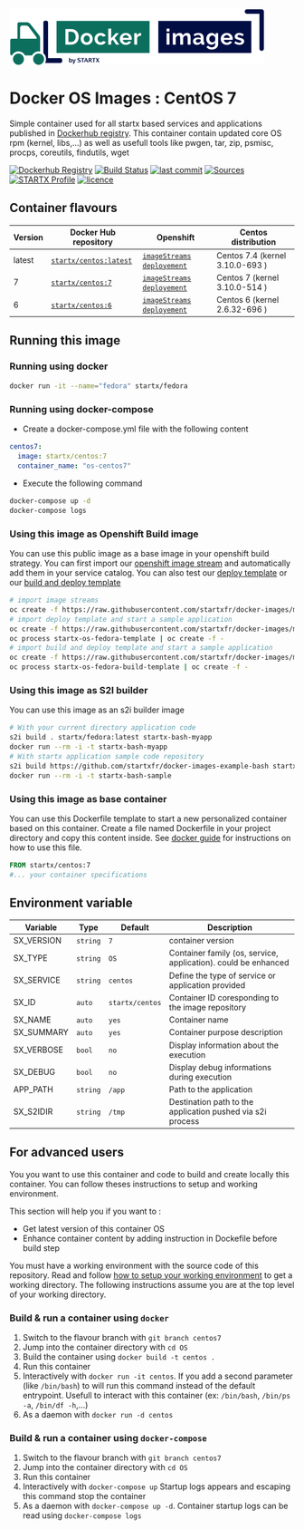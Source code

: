 [![startxfr/docker-images](https://raw.githubusercontent.com/startxfr/docker-images/master/travis/logo-small.svg?sanitize=true)](https://github.com/startxfr/docker-images)

# Docker OS Images : CentOS 7

Simple container used for all startx based services and applications published in [Dockerhub registry](https://github.com/startxfr/docker-images). 
This container contain updated core OS rpm (kernel, libs,...) as well as usefull tools like pwgen, tar, zip, psmisc, procps, coreutils, findutils, wget

[![Dockerhub Registry](https://img.shields.io/docker/build/startx/centos.svg)](https://hub.docker.com/r/startx/centos) [![Build Status](https://travis-ci.org/startxfr/docker-images.svg?branch=master)](https://travis-ci.org/startxfr/docker-images) [![last commit](https://img.shields.io/github/last-commit/startxfr/docker-images.svg)](https://github.com/startxfr/docker-images) [![Sources](https://img.shields.io/badge/startxfr-docker--images-blue.svg)](https://github.com/startxfr/docker-images/tree/master/OS/) [![STARTX Profile](https://img.shields.io/badge/provider-startx-green.svg)](https://github.com/startxfr) [![licence](https://img.shields.io/github/license/startxfr/docker-images.svg)](https://github.com/startxfr/docker-images) 

## Container flavours

| Version    | Docker Hub repository                                                   | Openshift                                   | Centos distribution                         |
|------------|-------------------------------------------------------------------------|---------------------------------------------|---------------------------------------------|
| latest     | [`startx/centos:latest`](https://hub.docker.com/r/startx/centos)        | [`imageStreams`](https://raw.githubusercontent.com/startxfr/docker-images/master/OS/openshift-imageStreams.json) [`deployement`](https://raw.githubusercontent.com/startxfr/docker-images/master/OS/openshift-template.json)        | Centos 7.4 (kernel 3.10.0-693  )        |
| 7          | [`startx/centos:7`](https://hub.docker.com/r/startx/centos)             | [`imageStreams`](https://raw.githubusercontent.com/startxfr/docker-images/centos7/OS/openshift-imageStreams.json) [`deployement`](https://raw.githubusercontent.com/startxfr/docker-images/centos7/OS/openshift-template.json)        | Centos 7 (kernel 3.10.0-514  )        |
| 6          | [`startx/centos:6`](https://hub.docker.com/r/startx/centos)             | [`imageStreams`](https://raw.githubusercontent.com/startxfr/docker-images/centos6/OS/openshift-imageStreams.json) [`deployement`](https://raw.githubusercontent.com/startxfr/docker-images/centos6/OS/openshift-template.json)        | Centos 6 (kernel 2.6.32-696  )        |

## Running this image

### Running using docker

```bash
docker run -it --name="fedora" startx/fedora
```

### Running using docker-compose

* Create a docker-compose.yml file with the following content
```yaml
centos7:
  image: startx/centos:7
  container_name: "os-centos7"
```
* Execute the following command
```bash
docker-compose up -d
docker-compose logs
```

### Using this image as Openshift Build image

You can use this public image as a base image in your openshift build strategy. You can first import
our [openshift image stream](https://raw.githubusercontent.com/startxfr/docker-images/master/OS/openshift-imageStreams.json)
and automatically add them in your service catalog. You can also test our [deploy template](https://raw.githubusercontent.com/startxfr/docker-images/master/OS/openshift-template.json)
or our [build and deploy template](https://raw.githubusercontent.com/startxfr/docker-images/master/OS/openshift-template-build.json)

```bash
# import image streams
oc create -f https://raw.githubusercontent.com/startxfr/docker-images/master/OS/openshift-imageStreams.json
# import deploy template and start a sample application
oc create -f https://raw.githubusercontent.com/startxfr/docker-images/master/OS/openshift-template.json
oc process startx-os-fedora-template | oc create -f -
# import build and deploy template and start a sample application
oc create -f https://raw.githubusercontent.com/startxfr/docker-images/master/OS/openshift-template-build.json
oc process startx-os-fedora-build-template | oc create -f -
```

### Using this image as S2I builder

You can use this image as an s2i builder image
```bash
# With your current directory application code
s2i build . startx/fedora:latest startx-bash-myapp
docker run --rm -i -t startx-bash-myapp
# With startx application sample code repository
s2i build https://github.com/startxfr/docker-images-example-bash startx/fedora startx-bash-sample
docker run --rm -i -t startx-bash-sample
```

### Using this image as base container

You can use this Dockerfile template to start a new personalized container based on this container. Create a file named Dockerfile in your project directory and copy this content inside. See [docker guide](http://docs.docker.com/engine/reference/builder/) for instructions on how to use this file.
```Dockerfile
FROM startx/centos:7
#... your container specifications
```

## Environment variable

| Variable                  | Type     | Default         | Description                                                              |
|---------------------------|----------|-----------------|--------------------------------------------------------------------------|
| SX_VERSION                | `string` | `7`             | container version
| SX_TYPE                   | `string` | `OS`            | Container family (os, service, application). could be enhanced 
| SX_SERVICE                | `string` | `centos`        | Define the type of service or application provided
| SX_ID                     | `auto`   | `startx/centos` | Container ID coresponding to the image repository 
| SX_NAME                   | `auto`   | `yes`           | Container name
| SX_SUMMARY                | `auto`   | `yes`           | Container purpose description
| SX_VERBOSE                | `bool`   | `no`            | Display information about the execution
| SX_DEBUG                  | `bool`   | `no`            | Display debug informations during execution
| APP_PATH                  | `string` | `/app`          | Path to the application
| SX_S2IDIR                 | `string` | `/tmp`          | Destination path to the application pushed via s2i process

## For advanced users

You you want to use this container and code to build and create locally this container. You can follow theses instructions to setup and working environment.

This section will help you if you want to :
* Get latest version of this container OS
* Enhance container content by adding instruction in Dockefile before build step

You must have a working environment with the source code of this repository. Read and follow [how to setup your working environment](https://github.com/startxfr/docker-images#setup-your-working-environment-mandatory) to get a working directory. The following instructions assume you are at the top level of your working directory.

### Build & run a container using `docker`

1. Switch to the flavour branch with `git branch centos7`
2. Jump into the container directory with `cd OS`
3. Build the container using `docker build -t centos .`
4. Run this container 
  1. Interactively with `docker run -it centos`. If you add a second parameter (like `/bin/bash`) to will run this command instead of the default entrypoint. Usefull to interact with this container (ex: `/bin/bash`, `/bin/ps -a`, `/bin/df -h`,...) 
  2. As a daemon with `docker run -d centos`


### Build & run a container using `docker-compose`

1. Switch to the flavour branch with `git branch centos7`
2. Jump into the container directory with `cd OS`
3. Run this container 
  1. Interactively with `docker-compose up` Startup logs appears and escaping this command stop the container
  2. As a daemon with `docker-compose up -d`. Container startup logs can be read using `docker-compose logs`

